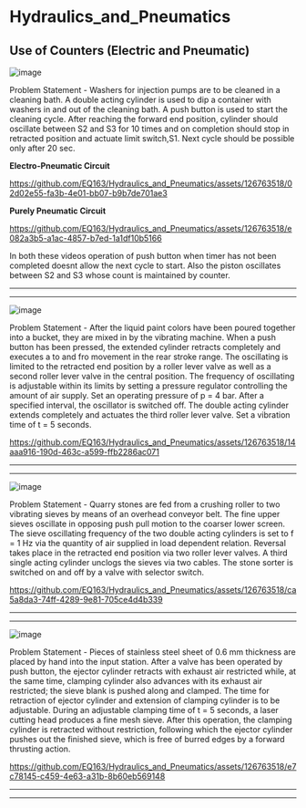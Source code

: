 # Hydraulics_and_Pneumatics
## Use of Counters (Electric and Pneumatic)

![image](https://github.com/EQ163/Hydraulics_and_Pneumatics/assets/126763518/e6ca0412-c15e-4986-b259-fdbefe8c6092)


Problem Statement - Washers for injection pumps are to be cleaned in a cleaning bath. A double acting cylinder is used to dip a container with washers in and out of the cleaning bath. A push button is used to start the cleaning cycle. After reaching the forward end position, cylinder should oscillate between S2 and S3 for 10 times and on completion should stop in retracted position and actuate limit switch,S1. Next cycle should
be possible only after 20 sec.

**Electro-Pneumatic Circuit**  

https://github.com/EQ163/Hydraulics_and_Pneumatics/assets/126763518/02d02e55-fa3b-4e01-bb07-b9b7de701ae3


**Purely Pneumatic Circuit**  

https://github.com/EQ163/Hydraulics_and_Pneumatics/assets/126763518/e082a3b5-a1ac-4857-b7ed-1a1df10b5166

In both these videos operation of push button when timer has not been completed doesnt allow the next cycle to start. Also the piston oscillates between S2 and S3 whose count is maintained by counter.

---
---

![image](https://github.com/EQ163/Hydraulics_and_Pneumatics/assets/126763518/2f37d6f0-5ff8-4913-b658-ccaccf2c580d)

Problem Statement - After the liquid paint colors have been poured together into a bucket, they are mixed in by the vibrating machine.
When a push button has been pressed, the extended cylinder retracts completely and executes a to and fro movement in the rear stroke range. The oscillating is limited to the retracted end position by a roller lever valve as well as a second roller lever valve in the central position. The frequency of oscillating is adjustable within its limits by setting a pressure regulator controlling the amount of air supply. Set an operating pressure of p = 4 bar.
After a specified interval, the oscillator is switched off. The double acting cylinder extends
completely and actuates the third roller lever valve. Set a vibration time of t = 5 seconds.



https://github.com/EQ163/Hydraulics_and_Pneumatics/assets/126763518/14aaa916-190d-463c-a599-ffb2286ac071

---
---

![image](https://github.com/EQ163/Hydraulics_and_Pneumatics/assets/126763518/93735b10-f52d-4412-a032-997246a441a9)

Problem Statement - Quarry stones are fed from a crushing roller to two vibrating sieves by means of an overhead conveyor belt. The fine upper sieves oscillate in opposing push pull motion to the coarser lower screen. The sieve oscillating frequency of the two double acting cylinders is set to f = 1 Hz via the quantity of air supplied in load dependent relation. Reversal takes place in the retracted end position via two roller lever valves. A third single acting cylinder unclogs the sieves via two cables. The stone sorter is switched on and off
by a valve with selector switch.


https://github.com/EQ163/Hydraulics_and_Pneumatics/assets/126763518/ca5a8da3-74ff-4289-9e81-705ce4d4b339


---
---
![image](https://github.com/EQ163/Hydraulics_and_Pneumatics/assets/126763518/4005116a-8b3b-47ce-8115-a32b674bcb5f)


Problem Statement - Pieces of stainless steel sheet of 0.6 mm thickness are placed by hand into the input station. After a valve has been operated by push button, the ejector cylinder retracts with exhaust air restricted while, at the same time, clamping cylinder also advances with its exhaust air restricted; the sieve blank is pushed along and clamped. The time for retraction of ejector cylinder and extension of clamping cylinder is to be adjustable.
During an adjustable clamping time of t = 5 seconds, a laser cutting head produces a fine mesh sieve. After this operation, the clamping cylinder is retracted without restriction, following which the ejector cylinder pushes out the finished sieve, which is free of burred
edges by a forward thrusting action.

https://github.com/EQ163/Hydraulics_and_Pneumatics/assets/126763518/e7c78145-c459-4e63-a31b-8b60eb569148


---
---



